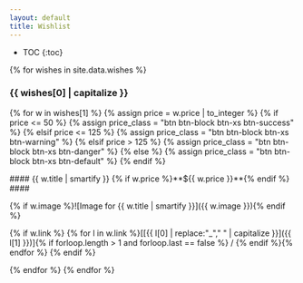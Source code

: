 ```yaml
---
layout: default
title: Wishlist
---
```

* TOC
{:toc}

{% for wishes in site.data.wishes %}
### {{ wishes[0] | capitalize }} ###
{% for w in wishes[1] %}
{% assign price = w.price | to_integer %}
{% if price <= 50 %}
  {% assign price_class = "btn btn-block btn-xs btn-success" %}
{% elsif price <= 125 %}
  {% assign price_class = "btn btn-block btn-xs btn-warning" %}
{% elsif price > 125 %}
  {% assign price_class = "btn btn-block btn-xs btn-danger" %}
{% else %}
  {% assign price_class = "btn btn-block btn-xs btn-default" %}
{% endif %}
<div class="tile" markdown="1">
#### {{ w.title | smartify }} {% if w.price %}<span class="{{ price_class }}" style="white-space:nowrap">**${{ w.price }}**</span>{% endif %} ####

{% if w.image %}![Image for {{ w.title | smartify }}]({{ w.image }}){% endif %}

{% if w.link %}
<span>{% for l in w.link %}[[{{ l[0] | replace:"_"," " | capitalize }}]({{ l[1] }})]{% if forloop.length > 1 and forloop.last == false %} / {% endif %}{% endfor %}</span>
{% endif %}
</div>
{% endfor %}
{% endfor %}
